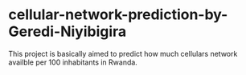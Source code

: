 # cellular-network-prediction-by-Geredi-Niyibigira
This project is basically aimed to predict how much cellulars network availble per 100 inhabitants in Rwanda.
